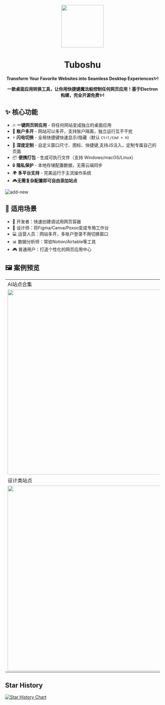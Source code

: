 <p align="center">
    <img src="https://github.com/user-attachments/assets/578f95c0-882f-4f31-b5ab-f6b7228b2927" width=138/>
</p>  
<h1 align="center">Tuboshu</h1>  
<p align="center"><strong>Transform Your Favorite Websites into Seamless Desktop Experiences✨!</strong></p>
<p align="center"><strong>一款桌面应用转换工具，让你用快捷键魔法般控制任何网页应用！基于Electron构建，完全开源免费✨!</strong></p>

## ✨ 核心功能

- 🔥 ​**一键网页转应用** - 将任何网站变成独立的桌面应用
- 🚀 ​**账户多开** - 网站可以多开，支持账户隔离，独立运行互不干扰
- ⚡️ ​**闪电切换** - 全局快捷键快速显示/隐藏（默认 `Ctrl/Cmd + H`）
- 🎨 ​**深度定制** - 自定义窗口尺寸、图标、快捷键,支持JS注入，定制专属自己的页面
- 📦 ​**便携打包** - 生成可执行文件（支持 Windows/macOS/Linux）
- 🔒 ​**隐私保护** - 本地存储配置数据，无需云端同步
- 🌍 ​**多平台支持** - 完美运行于主流操作系统
- 🎮**无需复杂配置即可自由添加站点**

![add-new](https://github.com/user-attachments/assets/a67944b0-5058-4623-bcc0-b0be3a0e73e1)

## 🚀 适用场景

- 👩 开发者：快速创建调试用网页容器
- 🎨 设计师：将Figma/Canva/Poxso变成专用工作台
- 💻 运营人员：网站多开，多账户登录不用切换窗口
- 📊 数据分析师：常驻Notion/Airtable等工具
- 🎮 普通用户：打造个性化的网页应用中心

## 🖼 案例预览

<table>
    <tr>
        <td>AI站点合集</td>
        <td>视频站点</td>
    </tr>
    <tr>
        <td><img src=https://github.com/user-attachments/assets/277e3527-ae54-494d-b9bc-bcb105525610 width=600/></td>
        <td><img src=https://github.com/user-attachments/assets/6f289896-4aca-40ee-a590-86895f7d1a3e width=600/></td>
    </tr>
    <tr>
        <td>设计类站点</td>
        <td>社交类站点</td>
    </tr>
    <tr>
        <td><img src=https://github.com/user-attachments/assets/6a79bbea-e2eb-4be3-bdf6-032fe4a9af82 width=600/></td>
        <td><img src=https://github.com/user-attachments/assets/9dcbe414-b84f-452e-8a0e-51265aae6166 width=600/></td>
    </tr>
</table>

## Star History

[![Star History Chart](https://api.star-history.com/svg?repos=deepshit2025/tuboshu&type=Date)](https://www.star-history.com/#deepshit2025/tuboshu&Date)
